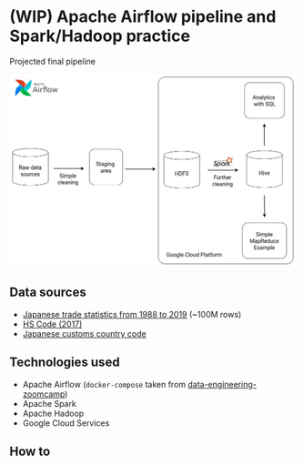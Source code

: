 # (WIP) Apache Airflow pipeline and Spark/Hadoop practice

Projected final pipeline

![Expected pipeline](assets/draft_pipeline.jpeg)

## Data sources
- [Japanese trade statistics from 1988 to 2019](https://www.kaggle.com/datasets/zanjibar/100-million-data-csv) (~100M rows)
- [HS Code (2017)](https://github.com/datasets/harmonized-system/)
- [Japanese customs country code](https://www.customs.go.jp/toukei/sankou/code/country_e.htm)

## Technologies used 
- Apache Airflow (`docker-compose` taken from [data-engineering-zoomcamp](https://github.com/DataTalksClub/data-engineering-zoomcamp))
- Apache Spark
- Apache Hadoop 
- Google Cloud Services

## How to